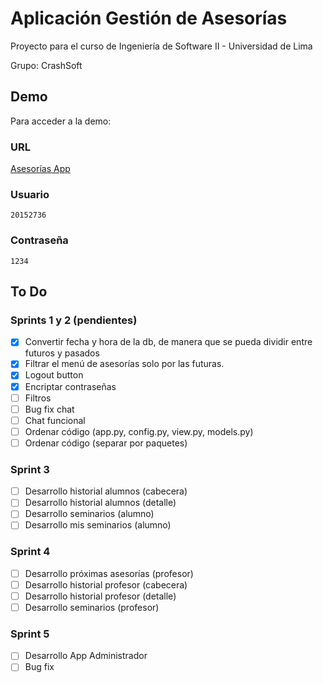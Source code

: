 # Aplicación Gestión de Asesorías

Proyecto para el curso de Ingeniería de Software II - Universidad de Lima

Grupo: CrashSoft

## Demo

Para acceder a la demo:

### URL

[Asesorías App](http://asesoriasapp.herokuapp.com/)

### Usuario

```
20152736
```

### Contraseña

```
1234
```

## To Do

### Sprints 1 y 2 (pendientes)
- [x] Convertir fecha y hora de la db, de manera que se pueda dividir entre futuros y pasados
- [x] Filtrar el menú de asesorías solo por las futuras.
- [x] Logout button
- [x] Encriptar contraseñas
- [ ] Filtros
- [ ] Bug fix chat
- [ ] Chat funcional
- [ ] Ordenar código (app.py, config.py, view.py, models.py)
- [ ] Ordenar código (separar por paquetes)

### Sprint 3
- [ ] Desarrollo historial alumnos (cabecera)
- [ ] Desarrollo historial alumnos (detalle)
- [ ] Desarrollo seminarios (alumno)
- [ ] Desarrollo mis seminarios (alumno)

### Sprint 4
- [ ] Desarrollo próximas asesorías (profesor)
- [ ] Desarrollo historial profesor (cabecera)
- [ ] Desarrollo historial profesor (detalle)
- [ ] Desarrollo seminarios (profesor)

### Sprint 5
- [ ] Desarrollo App Administrador
- [ ] Bug fix
